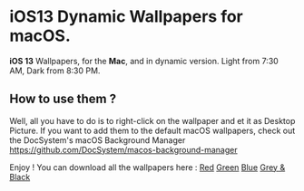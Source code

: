 # iOS13 Dynamic Wallpapers for macOS.
**iOS 13** Wallpapers, for the **Mac**, and in dynamic version. Light from 7:30 AM, Dark from 8:30 PM.

## **How to use them ?**

Well, all you have to do is to right-click on the wallpaper and et it as Desktop Picture.
If you want to add them to the default macOS wallpapers, check out the DocSystem's macOS Background Manager https://github.com/DocSystem/macos-background-manager

Enjoy ! You can download all the wallpapers here : 
[Red](https://github.com/GusSystem/iOS13-Dynamic-Wallpapers-for-macOS/blob/master/Red/iOS%2013%20Red%20Wallpaper.heic?raw=true)
[Green](https://github.com/GusSystem/iOS13-Dynamic-Wallpapers-for-macOS/blob/master/Green/iOS%2013%20Green%20Wallpaper.heic?raw=true)
[Blue](https://raw.githubusercontent.com/GusSystem/iOS13-Dynamic-Wallpapers-for-macOS/master/Blue/iOS%2013%20Blue%20Wallpaper.heic)
[Grey & Black](https://github.com/GusSystem/iOS13-Dynamic-Wallpapers-for-macOS/blob/master/Grey%20&%20Black/iOS%2013%20Black%20Wallpaper.heic?raw=true)
